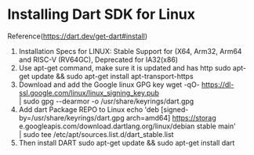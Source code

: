 # Installing Dart SDK for Linux

Reference(<https://dart.dev/get-dart#install>)

1. Installation Specs for LINUX:
    Stable Support for (X64, Arm32, Arm64 and RISC-V (RV64GC),
    Deprecated for IA32(x86)
2. Use apt-get command, make sure it is updated and has http 
    sudo apt-get update && sudo apt-get install apt-transport-https
3. Download and add the Google linux GPG key
    wget -qO- <https://dl-ssl.google.com/linux/linux_signing_key.pub> \
  | sudo gpg  --dearmor -o /usr/share/keyrings/dart.gpg
4. Add dart Package REPO to Linux
    echo 'deb [signed-by=/usr/share/keyrings/dart.gpg arch=amd64] <https://storag>    e.googleapis.com/download.dartlang.org/linux/debian stable main' \
  | sudo tee /etc/apt/sources.list.d/dart_stable.list
5. Then install DART
    sudo apt-get update && sudo apt-get install dart
